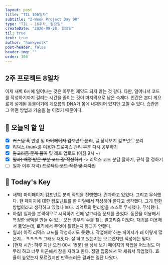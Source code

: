 ```yaml
---
layout: post
title: "TIL 106일차"
subtitle: "2-Week Project Day 08"
type: "TIL - 16주차, 월요일"
createDate: "2020-09-28, 월요일"
til: true
text: true
author: "hankyeolk"
post-header: false
header-img: ""
order: 106
---
```


## 2주 프로젝트 8일차

이제 새벽 6시에 일어나는 것은 아무런 제약도 되지 않는 것 같다. 다만, 일어나서 코드를 작성하기까지 걸리는 시간을 줄이는 것이 마지막으로 남은 숙제다. 인간은 본디 게으르게 설계된 동물이기에 게으름의 DNA가 몸에 내재되어 있지만 고칠 수 있다. 습관은 그 어떤 방법과 기술을 늘 이겼기 때문이다. <br>

## 📅 오늘의 할 일

- [x] ~~커스텀 훅~~ 반영 및 ~~마이페이지 컴포넌트 분리~~, 글 상세보기 컴포넌트 분리 <br>
- [x] ~~리덕스 thunk를 이용한 프로미스 관리 부분~~ 다시 공부하기 <br>
- [x] ~~알고리즘 문제 풀이~~ 및 레포 업로드 (아침 9시 ~) <br>
- [x] ~~일과) 배정 받은 부분 코드 잘 작성하기~~ -> 리덕스 코드 분담 잘하기, 규칙 잘 정하기 <br>
- [ ] 일과 이후 저녁) ~~프로젝트 코드 작성 및 디자인~~ <br>

## 🦄 Today's Key

- 새벽) 마이페이지 컴포넌트 분리 작업을 진행했다. 간과하고 있었다. 그리고 무식했다. 한 페이지에 대한 컴포넌트를 한 파일에서 작성해야 한다고 생각했다. 그게 편한 방법이라고 생각하고 있었나 보다. 리액트의 편리함을 스스로 무시했다. 무식했다.
- 아침) 일과를 본격적으로 시작하기 전에 알고리즘 문제를 풀었다. 동전을 이용해서 특정한 금액을 만들 수 있는 모든 경우의 수를 찾는 알고리즘 이었다. 재귀를 이용해서 풀었는데, 로직에서 무엇이 틀렸는지 통과가 안됐다.
- 일과) 아직 리덕스 코드를 작성하지도 못했다. 작업해야 하는 페이지가 왜 이렇게 많은지... ㅋㅋㅋㅋ 그래도 재밋다. 잘 하고 있는지는 모르겠지만 적성에는 맞다.
- [현재 시간: 하루 지난 오전 00시 15분] 글 상세 보기 페이지의 작업을 어느정도 마무리 하고 너무 피곤해서 잠을 자려고 한다. 정말 집중해서 꽉 채워서 작업했다. 효율이 높았는지 모르겠지만 만족스러운 결과는 일단 나왔다.
